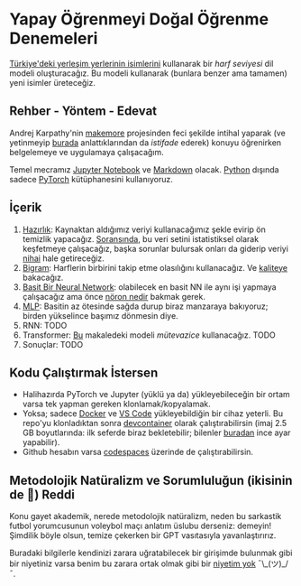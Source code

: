# Yapay Öğrenmeyi Doğal Öğrenme Denemeleri

[Türkiye'deki yerleşim yerlerinin isimlerini](isimler.txt) kullanarak bir _harf seviyesi_ dil modeli oluşturacağız. Bu modeli kullanarak (bunlara benzer ama tamamen) yeni isimler üreteceğiz.

## Rehber - Yöntem - Edevat

Andrej Karpathy'nin [makemore](https://github.com/karpathy/makemore) projesinden feci şekilde intihal yaparak (ve yetinmeyip [burada](https://www.youtube.com/playlist?list=PLAqhIrjkxbuWI23v9cThsA9GvCAUhRvKZ) anlattıklarından da _istifade_ ederek) konuyu öğrenirken belgelemeye ve uygulamaya çalışacağım.

Temel mecramız [Jupyter Notebook](https://jupyter.org/) ve [Markdown](https://daringfireball.net/projects/markdown/) olacak. [Python](https://www.python.org/) dışında sadece [PyTorch](https://pytorch.org/) kütüphanesini kullanıyoruz.

## İçerik

1. [Hazırlık](./01_hazirlik.md): Kaynaktan aldığımız veriyi kullanacağımız şekle evirip ön temizlik yapacağız. [Soransında](./01a_inceleme.ipynb), bu veri setini istatistiksel olarak keşfetmeye çalışacağız, başka sorunlar bulursak onları da giderip veriyi [nihai](isimler.txt) hale getireceğiz.
1. [Bigram](./02_bigram.ipynb): Harflerin birbirini takip etme olasılığını kullanacağız. Ve [kaliteye](./02a_kalite.ipynb) bakacağız.
1. [Basit Bir Neural Network](./03_basitNN.ipynb): olabilecek en basit NN ile aynı işi yapmaya çalışacağız ama önce [nöron nedir](./03_0_neron.ipynb) bakmak gerek.
1. [MLP](./04_mlp.ipynb): Basitin az ötesinde sağda durup biraz manzaraya bakıyoruz; birden yükselince başımız dönmesin diye.
1. RNN: TODO
1. Transformer: [Bu](https://arxiv.org/abs/1706.03762) makaledeki modeli _mütevazice_ kullanacağız. TODO
1. Sonuçlar: TODO

## Kodu Çalıştırmak İstersen

- Halihazırda PyTorch ve Jupyter (yüklü ya da) yükleyebileceğin bir ortam varsa tek yapman gereken klonlamak/kopyalamak.
- Yoksa; sadece [Docker](https://www.docker.com/) ve [VS Code](https://code.visualstudio.com/) yükleyebildiğin bir cihaz yeterli. Bu repo'yu klonladıktan sonra [devcontainer](https://code.visualstudio.com/docs/remote/containers) olarak çalıştırabilirsin (imaj 2.5 GB boyutlarında: ilk seferde biraz bekletebilir; bilenler [buradan](./.devcontainer/Dockerfile) ince ayar yapabilir).
- Github hesabın varsa [codespaces](https://github.com/codespaces) üzerinde de çalıştırabilirsin.

## Metodolojik Natüralizm ve Sorumluluğun (ikisinin de 🫢) Reddi

Konu gayet akademik, nerede metodolojik natüralizm, neden bu sarkastik futbol yorumcusunun voleybol maçı anlatım üslubu derseniz: demeyin! Şimdilik böyle olsun, temize çekerken bir GPT vasıtasıyla yavanlaştırırız.

Buradaki bilgilerle kendinizi zarara uğratabilecek bir girişimde bulunmak gibi bir niyetiniz varsa benim bu zarara ortak olmak gibi bir [niyetim yok](LICENSE) ¯\\\_(ツ)\_/¯.
